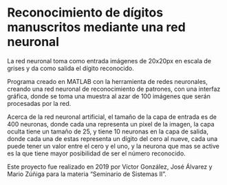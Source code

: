 # Reconocimiento de dígitos manuscritos mediante una red neuronal
La red neuronal toma como entrada imágenes de 20x20px en escala de grises y da como salida el dígito reconocido.

Programa creado en MATLAB con la herramienta de redes neuronales, creando una red neuronal de reconocimiento de patrones, con una interfaz gráfica, donde se toma una muestra al azar de 100 imágenes que serán procesadas por la red.

Acerca de la red neuronal artificial, el tamaño de la capa de entrada es de 400 neuronas, donde cada una representa un pixel de la imagen, la capa oculta tiene un tamaño de 25, y tiene 10 neuronas en la capa de salida, donde cada una de estas representa un dígito del cero al nueve, cada una puede tener un valor entre el cero y el uno, y la neurona que mas se active es la que tiene mayor posibilidad de ser el número reconocido.

Este proyecto fue realizado en 2019 por Víctor González, José Álvarez y Mario Zúñiga para la materia “Seminario de Sistemas II”.
